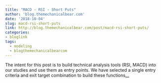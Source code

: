 ```yaml
---
title: "MACD - RSI - Short Puts"
author: 'blog.themechanicalbear.com'
date: '2018-10-04'
slug: macd-rsi-short-puts
link: http://blog.themechanicalbear.com/post/macd-rsi-short-puts/
categories:
- bloglink
tags:
  - modeling
  - blogthemechanicalbearcom
---
```


The intent for this post is to build technical analysis tools (RSI, MACD) into our studies and use them as entry points. We have selected a single entry criteria and exit target combination to build these functions[... <i class="fas fa-external-link-alt"></i>](http://blog.themechanicalbear.com/post/macd-rsi-short-puts/)

